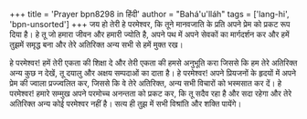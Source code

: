 +++
title = 'Prayer bpn8298 in हिंदी'
author = "Bahá'u'lláh"
tags = ['lang-hi', 'bpn-unsorted']
+++
जय हो तेरी हे परमेश्वर, कि तूने मानवजाति के प्रति अपने प्रेम को प्रकट रूप दिया है। हे तू जो हमारा जीवन और हमारी ज्योति है, अपने पथ में अपने सेवकों का मार्गदर्शन कर और हमें तुझमें समृद्ध बना और तेरे अतिरिक्त अन्य सभी से हमें मुक्त रख।

हे परमेश्वर! हमें तेरी एकता की शिक्षा दे और तेरी एकता की हमसे अनुभूति करा जिससे कि हम तेरे अतिरिक्त अन्य कुछ न देखें, तू दयालु और अक्षय सम्पदाओं का दाता है।
हे परमेश्वर! अपने प्रियजनों के हृदयों में अपने प्रेम की ज्वाला प्रज्ज्वलित कर, जिससे कि वे तेरे अतिरिक्त, अन्य सभी विचारों को भस्मसात कर दें।
हे परमेश्वर! हमारे सम्मुख अपने परमोच्च अनन्तता को प्रकट कर, कि तू सदैव रहा है और सदा रहेगा और तेरे अतिरिक्त अन्य कोई परमेश्वर नहीं है। सत्य ही तुझ में सभी विश्रांति और शक्ति पायेंगे।
